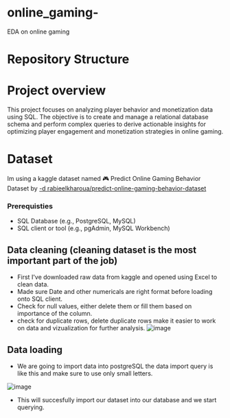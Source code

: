 # online_gaming-
EDA on online gaming 


# Repository Structure 

# Project overview 
This project focuses on analyzing player behavior and monetization data using SQL. The objective is to create and manage a relational database schema and perform complex queries to derive actionable insights for optimizing player engagement and monetization strategies in online gaming.


# Dataset 
Im using a kaggle dataset named 🎮 Predict Online Gaming Behavior Dataset by
[ -d rabieelkharoua/predict-online-gaming-behavior-dataset
](https://www.kaggle.com/datasets/rabieelkharoua/predict-online-gaming-behavior-dataset?resource=download)


 ### Prerequisties 
 - SQL Database (e.g., PostgreSQL, MySQL)
- SQL client or tool (e.g., pgAdmin, MySQL Workbench)


## Data cleaning (cleaning dataset is the most important part of the job)
* First I've downloaded raw data from kaggle and opened using Excel to clean data.
* Made sure Date and other numericals are right format before  loading onto SQL client.
* Check for null values, either delete them or fill them based on importance of the column.
* check for duplicate rows, delete duplicate rows make it easier to work on data and vizualization for further analysis.
  ![image](https://github.com/user-attachments/assets/44760a35-e8aa-408e-8a0c-905d30a6e221)


## Data loading 
* We are going to import data into postgreSQL the data import query is like this and make sure to use only small letters.
  
![image](https://github.com/user-attachments/assets/76d102dd-4922-46f4-94c4-1d179f541e20)


* This will succesfully import our dataset into our database and we start querying.





  


 

